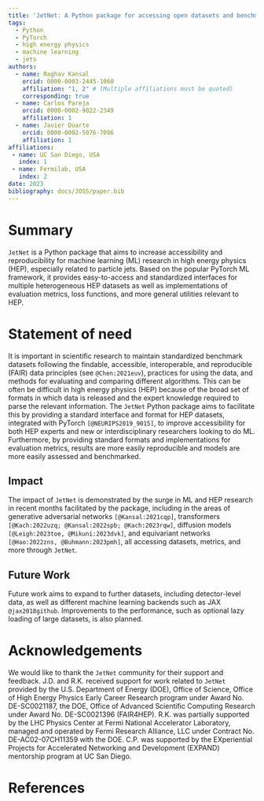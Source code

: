 ```yaml
---
title: 'JetNet: A Python package for accessing open datasets and benchmarking machine learning methods in high energy physics'
tags:
  - Python
  - PyTorch
  - high energy physics
  - machine learning
  - jets
authors:
  - name: Raghav Kansal
    orcid: 0000-0003-2445-1060
    affiliation: "1, 2" # (Multiple affiliations must be quoted)
    corresponding: true
  - name: Carlos Pareja
    orcid: 0000-0002-9022-2349
    affiliation: 1
  - name: Javier Duarte
    orcid: 0000-0002-5076-7096
    affiliation: 1
affiliations:
 - name: UC San Diego, USA
   index: 1
 - name: Fermilab, USA
   index: 2
date: 2023
bibliography: docs/JOSS/paper.bib
---
```


# Summary

`JetNet` is a Python package that aims to increase accessibility and reproducibility for machine learning (ML) research in high energy physics (HEP), especially related to particle jets. Based on the popular PyTorch ML framework, it provides easy-to-access and standardized interfaces for multiple heterogeneous HEP datasets as well as implementations of evaluation metrics, loss functions, and more general utilities relevant to HEP. 



# Statement of need

It is important in scientific research to maintain standardized benchmark datasets following the findable, accessible, interoperable, and reproducible (FAIR) data principles (see `@Chen:2021euv`), practices for using the data, and methods for evaluating and comparing different algorithms. This can be often be difficult in high energy physics (HEP) because of the broad set of formats in which data is released and the expert knowledge required to parse the relevant information. The `JetNet` Python package aims to facilitate this by providing a standard interface and format for HEP datasets, integrated with PyTorch `[@NEURIPS2019_9015]`, to improve accessibility for both HEP experts and new or interdisciplinary researchers looking to do ML. Furthermore, by providing standard formats and implementations for evaluation metrics, results are more easily reproducible and models are more easily assessed and benchmarked.

## Impact

The impact of `JetNet` is demonstrated by the surge in ML and HEP research in recent months facilitated by the package, including in the areas of generative adversarial networks `[@Kansal:2021cqp]`, transformers `[@Kach:2022uzq; @Kansal:2022spb; @Kach:2023rqw]`, diffusion models `[@Leigh:2023toe, @Mikuni:2023dvk]`, and equivariant networks `[@Hao:2022zns, @Buhmann:2023pmh]`, all accessing datasets, metrics, and more through `JetNet`.

## Future Work

Future work aims to expand to further datasets, including detector-level data, as well as different machine learning backends such as JAX `@jax2018github`. Improvements to the performance, such as optional lazy loading of large datasets, is also planned.


# Acknowledgements

We would like to thank the `JetNet` community for their support and feedback. J.D. and R.K. received support for work related to `JetNet` provided by the U.S. Department of Energy (DOE), Office of Science, Office of High Energy Physics Early Career Research program under Award No. DE-SC0021187, the DOE, Office of Advanced Scientific Computing Research under Award No. DE-SC0021396 (FAIR4HEP). R.K. was partially supported by the LHC Physics Center at Fermi National Accelerator Laboratory, managed and operated by Fermi Research Alliance, LLC under Contract No. DE-AC02-07CH11359 with the DOE. C.P. was supported by the EXperiential Projects for Accelerated Networking and Development (EXPAND) mentorship program at UC San Diego.


# References
